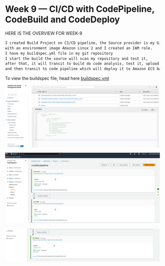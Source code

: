 # Week 9 — CI/CD with CodePipeline, CodeBuild and CodeDeploy

HERE IS THE OVERVIEW FOR WEEK-9

```sh
I created Build Project on CI/CD pipeline, the Source provider is my GitHub repository, 
with an environment image Amazon Linux 2 and I created an IAM role. 
I have my buildspec.yml file in my git repository 
I start the build the source will scan my repository and test it, 
after that, it will transit to build do code analysis, test it, upload the artifact which is a docker image, 
and then transit to code pipeline which will deploy it to Amazon ECS backend cluster.
```
To view the buildspec file, head here [buildspec.yml](https://github.com/Nurudeen25/aws-bootcamp-cruddur-2023/blob/main/backend-flask/buildspec.yml)

![](assets/Codebuild-role.png)

![](assets/Codebuildpipeline.png)

![](assets/Codebuildpipelinetwo.png)
